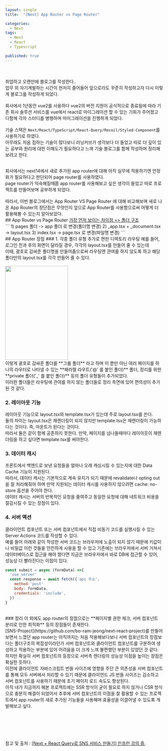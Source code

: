 ```yaml
---
layout: single
title:  "[Next] App Router vs Page Router"

categories:
  - Next
tags:
  - Next
  - React
  - Typescript

published: true
---
```


<br/><br/>
취업하고 오랜만에 블로그를 작성한다..<br/>
업무 외 자기계발하는 시간이 현저히 줄어들어 앞으로라도 꾸준히 작성하고자 다시 이렇게 블로그를 작성하게 되었다.<br/><br/>
회사에서 1년동안 vue2를 사용하다 vue2의 버전 지원이 공식적으로 종료됨에 따라 기존 회사 솔루션 서비스를 vue에서 react로 마이그레이션 할 수 있는 기회가 주어졌고 다함께 각자 스터디를 병행하며 마이그레이션을 진행하게 되었다.<br/><br/>
기술 스택은 ```Next/React/TypeScript/React-Query/Recoil/Styled-Component```를 사용하기로 하였다. 
<br/>아무래도 처음 접하는 기술이 많다보니 러닝커브가 생각보다 더 들었고 따로 더 깊이 있는 공부와 원리에 대한 이해도가 필요하다고 느껴 기술 블로그를 함께 작성하며 정리해보려고 한다.

<br/>
회사에서는 next14에서 새로 추가된 app router에 대해 아직 실무에 적용하기엔 안정화가 필요하다고 판단되어 page router를 사용하였다.
<br/>
page router가 익숙해질때쯤 app router를 사용해보고 싶은 생각이 들었고 따로 프로젝트를 만들어보며 공부하게 되었다.
<br/><br/>
따라서, 이번 블로그에서는 App Router VS Page Router 에 대해 비교해보며 새로 나온 App Router의 장단점은 무엇인지 앞으로 App Router를 사용함으로써 어떻게 더 활용해볼 수 있는지 알아보았다.

<br/>
## App Router vs Page Router 
<u>가장 먼저 보이는 차이점 => 폴더 구조</u>
<br/>
```
1) pages 폴더 -> app 폴더 로 변경(폴더명 변경)
2) _app.tsx + _document.tsx -> layout.tsx 
3) index.tsx -> page.tsx 로 변경(파일명 변경)
```

<br/>
## App Router 장점
### 1. 각종 폴더 유형 추가로 편한 디렉토리 라우팅 
예를 들어, 로그인 전과 후의 화면이 달라질 경우, 각각의 layout.tsx를 만들어 줄 수 있는데 <br/>
이때, 괄호로 감싸준 폴더명을 만들어줌으로써 라우팅엔 관여를 하지 않도록 하고 해당 폴더만의 layout.tsx를 각각 만들어 줄 수 있다.
<br/><br/>
<img src="https://github.com/bo-ram-jeong/bo-ram-jeong.github.io/assets/84834172/90619244-0967-4e91-8e30-823de0ce39d6" width="200" height="300">
<br/>
이렇게 괄호로 감싸준 폴더를 **그룹 폴더** 라고 하며 이 뿐만 아닌 여러 페이지를 하나의 라우터로 나타낼 수 있는 **패러렐 라우트('@' 를 붙인 폴더)** 폴더, 정리를 위한 **private 폴더('_' 를 붙인 폴더)**
등의 폴더 유형들이 추가되었다. 
<br/>이러한 폴더들은 라우팅에 관여를 하지 않는 폴더들로 정리 측면에 있어 편의성이 추가된 것 같다.

### 2. 레이아웃 기능
레이아웃 기능으로 layout.tsx와 template.tsx가 있는데 주로 layout.tsx를 쓴다.
<br>둘의 차이는 layout.tsx은 재렌더링이 되지 않지만 template.tsx은 재렌더링이 가능하다는 것이다. 즉, 마운트가 된다는 것이다. 
<br>따라서 둘은 같이 함께 공존하지 못한다. 만약, 페이지를 넘나들때마다 레이아웃이 재렌더링을 하고 싶다면 template.tsx를 써야한다.

### 3. 데이터 캐시 
프론트에서 백엔드로 보낸 요청들을 얼마나 오래 캐싱시킬 수 있는지에 대한 Data Cache 기능이 지원된다.<br>
따라서, 데이터 캐시는 기본적으로 계속 유지가 되기 때문에 revalidate나 opting out을 잘 처리해줘야 하며 만약 지원되는 데이터 캐시를 사용하지 않으려면 cache: no-store 옵션을 주어야 한다.<br>
데이터 캐시는 서버의 반복적인 요청을 줄여주고 동일한 요청에 대해 네트워크 비용을 절감시킬 수 있는 장점이 있다. 

### 4. 서버 액션
클라이언트 컴포넌트 또는 서버 컴포넌트에서 직접 비동기 코드를 실행시킬 수 있는 Server Actions 코드를 작성할 수 있다.<br>
예를 들어 아래와 같이 작성한 서버 코드는 브라우저에 노출이 되지 않기 때문에 키값이나 비밀값 이런 것들을 안전하게 사용을 할 수 있고 기존에는 브라우저에서 서버 거쳐서 데이터베이스로 접근을 해야 했다면 지금은 브라우저에서 바로 DB에 접근할 수 있어, 성능상 더 빨라진다는 이점이 있다.

```js
const submit = async (formData) =>{
  'use server'
  const response = await fetch({'api 주소',
    method:'post'
    body: formData,
    credentials: 'include',
  })
}

```

<br>
### 정리
이 외에도 app router의 장점으로는 **페이지별 권한 체크, 서버 컴포넌트 분리로 인한 최적화** 등의 장점들이 존재한다. <br>
[SNS-Project](https://github.com/bo-ram-jeong/next-react-project)를 만들어보면서 느꼈던 app router는 아직까지는 처음 적용해보다보니 서버 컴포넌트의 장점보다는 폴더구조의 복잡성이라던가 
서버 컴포넌트와 클라이언트 컴포넌트를 구분하여 생성하고 적용하는 부분에 있어 어려움을 더 크게 느껴 불편했던 부분이 있었던 것 같다.<br>
하지만 확실히 서버 컴포넌트의 등장으로 서버측 렌더링의 성능상 이점을 높이는 장점은 확실한 듯하다.<br>
이전에 클라이언트 자바스크립트 번들 사이즈에 영향을 주던 큰 의존성을 서버 컴포넌트를 통해 모두 서버에서 처리할 수 있기 때문에 클라이언드 JS 번들 사이즈는 감소하고 서버 컴포넌트를 사용하기 때문에 초기 페이지 로드 속도도 향상된다.<br>
아직 내가 지금까지 해본 프로젝트에는 SSR 방식이 굳이 필요로 하지 않거나 CSR 방식으로 충분히 해결이 되었어서 추후에 서버 컴포넌트의 이점을 잘 활용할 수 있는 프로젝트에서 app router의 새로 추가된 기능들을 사용해며 효율성을 이끌어낼 수 있도록 개발해보고 싶다.



<br/><br/><br/><br/><br/>
참고 및 출처 : [[Next + React Query로 SNS 서비스 만들기] 인프런 강의 중,](https://www.inflearn.com/course/next-react-query-sns%EC%84%9C%EB%B9%84%EC%8A%A4/dashboard)





